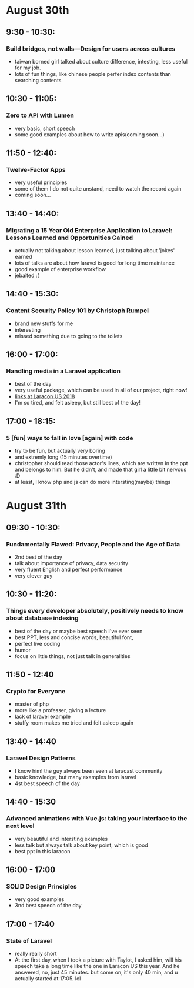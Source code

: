 # August 30th
## 9:30 - 10:30: 
### Build bridges, not walls—Design for users across cultures

- taiwan borned girl talked about culture difference, intesting, less useful for my job.
- lots of fun things, like chinese people perfer index contents than searching contents

## 10:30 - 11:05:
### Zero to API with Lumen

- very basic, short speech
- some good examples about how to write apis(coming soon...)

## 11:50 - 12:40:
### Twelve-Factor Apps

- very useful principles
- some of them I do not quite unstand, need to watch the record again
- coming soon...

## 13:40 - 14:40:
### Migrating a 15 Year Old Enterprise Application to Laravel: Lessons Learned and Opportunities Gained

- actually not talking about lesson learned, just talking about 'jokes' earned
- lots of talks are about how laravel is good for long time maintance
- good example of enterprise workflow
- jebaited :(

## 14:40 - 15:30:
### Content Security Policy 101 by Christoph Rumpel

- brand new stuffs for me
- interesting
- missed something due to going to the toilets

## 16:00 - 17:00:
### Handling media in a Laravel application

- best of the day
- very useful package, which can be used in all of our project, right now!
- [links at Laracon US 2018](https://www.youtube.com/watch?v=3eyftAR5ilo)
- I'm so tired, and felt asleep, but still best of the day!

## 17:00 - 18:15:
### 5 [fun] ways to fall in love [again] with code

- try to be fun, but actually very boring
- and extremly long (15 minutes overtime)
- christopher should read those actor's lines, which are written in the ppt and belongs to him. But he didn't, and made that girl a little bit nervous :D
- at least, I know php and js can do more intersting(maybe) things

# August 31th
## 09:30 - 10:30:
### Fundamentally Flawed: Privacy, People and the Age of Data

- 2nd best of the day
- talk about importance of privacy, data security
- very fluent English and perfect performance
- very clever guy

## 10:30 - 11:20:
### Things every developer absolutely, positively needs to know about database indexing

- best of the day or maybe best speech I've ever seen
- best PPT, less and concise words, beautiful font, 
- perfect live coding
- humor
- focus on little things, not just talk in generalities

## 11:50 -  12:40
### Crypto for Everyone

- master of php
- more like a professer, giving a lecture
- lack of laravel example
- stuffy room makes me tried and felt asleep again

## 13:40 - 14:40
### Laravel Design Patterns

- I know him! the guy always been seen at laracast community
- basic knowledge, but many examples from laravel
- 4st best speech of the day

## 14:40 - 15:30
### Advanced animations with Vue.js: taking your interface to the next level

- very beautiful and intersting examples
- less talk but always talk about key point, which is good
- best ppt in this laracon

## 16:00 - 17:00
### SOLID Design Principles

- very good examples
- 3nd best speech of the day

## 17:00 - 17:40
### State of Laravel

- really really short
- At the first day, when I took a picture with Taylot, I asked him, will his speech take a long time like the one in Laracon US this year.
And he answered, no, just 45 minutes.
but come on, it's only 40 min, and u actually started at 17:05. lol

